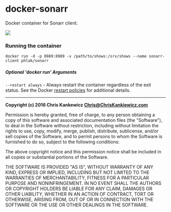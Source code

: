 docker-sonarr
==============

Docker container for Sonarr client.

[![](https://badge.imagelayers.io/phlak/sonarr:latest.svg)](https://imagelayers.io/?images=phlak/sonarr:latest 'Get your own badge on imagelayers.io')


### Running the container

    docker run -d -p 8989:8989 -v /path/to/shows:/srv/shows --name sonarr-client phlak/sonarr


##### Optional 'docker run' Arguments

`--restart always` - Always restart the container regardless of the exit status. See the Docker
                     [restart policies](https://goo.gl/OI87rA) for additional details.


-----

**Copyright (c) 2016 Chris Kankewicz <Chris@ChrisKankiewicz.com>**

Permission is hereby granted, free of charge, to any person obtaining a copy
of this software and associated documentation files (the "Software"), to deal
in the Software without restriction, including without limitation the rights
to use, copy, modify, merge, publish, distribute, sublicense, and/or sell
copies of the Software, and to permit persons to whom the Software is
furnished to do so, subject to the following conditions:

The above copyright notice and this permission notice shall be included in
all copies or substantial portions of the Software.

THE SOFTWARE IS PROVIDED "AS IS", WITHOUT WARRANTY OF ANY KIND, EXPRESS OR
IMPLIED, INCLUDING BUT NOT LIMITED TO THE WARRANTIES OF MERCHANTABILITY,
FITNESS FOR A PARTICULAR PURPOSE AND NONINFRINGEMENT. IN NO EVENT SHALL THE
AUTHORS OR COPYRIGHT HOLDERS BE LIABLE FOR ANY CLAIM, DAMAGES OR OTHER
LIABILITY, WHETHER IN AN ACTION OF CONTRACT, TORT OR OTHERWISE, ARISING FROM,
OUT OF OR IN CONNECTION WITH THE SOFTWARE OR THE USE OR OTHER DEALINGS IN
THE SOFTWARE.
